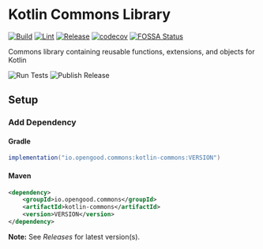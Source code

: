 # Kotlin Commons Library

[![Build](https://github.com/opengoodio/kotlin-commons/workflows/Build/badge.svg)](https://github.com/opengoodio/kotlin-commons/actions?query=workflow%3ABuild)
[![Lint](https://github.com/opengoodio/kotlin-commons/workflows/Lint/badge.svg)](https://github.com/opengoodio/kotlin-commons/actions?query=workflow%3ALint)
[![Release](https://github.com/opengoodio/kotlin-commons/workflows/Release/badge.svg)](https://github.com/opengoodio/kotlin-commons/actions?query=workflow%3ARelease)
[![codecov](https://codecov.io/gh/opengoodio/kotlin-commons/branch/main/graph/badge.svg?token=AEEYTGK87F)](https://codecov.io/gh/opengoodio/kotlin-commons)
[![FOSSA Status](https://app.fossa.com/api/projects/custom%2B22161%2Fgithub.com%2Fopengoodio%2Fkotlin-commons.svg?type=small)](https://app.fossa.com/projects/custom%2B22161%2Fgithub.com%2Fopengoodio%2Fkotlin-commons?ref=badge_small)

Commons library containing reusable functions, extensions, and objects
for Kotlin

![Run Tests](https://github.com/opengoodio/kotlin-commons/workflows/Run%20Tests/badge.svg)
![Publish Release](https://github.com/opengoodio/kotlin-commons/workflows/Publish%20Release/badge.svg)

## Setup

### Add Dependency

#### Gradle

```groovy
implementation("io.opengood.commons:kotlin-commons:VERSION")
```

#### Maven

```xml
<dependency>
    <groupId>io.opengood.commons</groupId>
    <artifactId>kotlin-commons</artifactId>
    <version>VERSION</version>
</dependency>
```

**Note:** See *Releases* for latest version(s).
